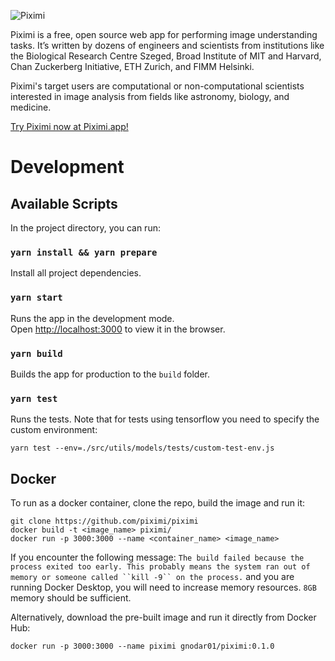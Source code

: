 ![Piximi](src/images/Piximi_Logo.png)

Piximi is a free, open source web app for performing image understanding tasks. It’s written by dozens of engineers and scientists from institutions like the Biological Research Centre Szeged, Broad Institute of MIT and Harvard, Chan Zuckerberg Initiative, ETH Zurich, and FIMM Helsinki.

Piximi's target users are computational or non-computational scientists interested in image analysis from fields like astronomy, biology, and medicine.

[Try Piximi now at Piximi.app!](https://www.piximi.app)

# Development

## Available Scripts

In the project directory, you can run:

### `yarn install && yarn prepare`

Install all project dependencies.

### `yarn start`

Runs the app in the development mode.<br />
Open [http://localhost:3000](http://localhost:3000) to view it in the browser.

### `yarn build`

Builds the app for production to the `build` folder.<br />

### `yarn test`

Runs the tests. Note that for tests using tensorflow you need to specify the custom environment:

`yarn test --env=./src/utils/models/tests/custom-test-env.js`<br />

## Docker

To run as a docker container, clone the repo, build the image and run it:

```
git clone https://github.com/piximi/piximi
docker build -t <image_name> piximi/
docker run -p 3000:3000 --name <container_name> <image_name>
```

If you encounter the following message:
` The build failed because the process exited too early. This probably means the system ran out of memory or someone called ``kill -9`` on the process. `
and you are running Docker Desktop, you will need to increase memory resources. `8GB` memory should be sufficient.

Alternatively, download the pre-built image and run it directly from Docker Hub:

```
docker run -p 3000:3000 --name piximi gnodar01/piximi:0.1.0
```
